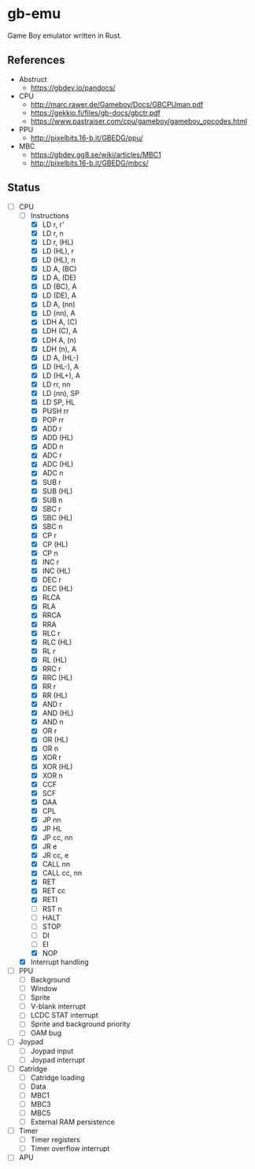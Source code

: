 # gb-emu
Game Boy emulator written in Rust.

## References
- Abstruct
  - https://gbdev.io/pandocs/
- CPU
  - http://marc.rawer.de/Gameboy/Docs/GBCPUman.pdf
  - https://gekkio.fi/files/gb-docs/gbctr.pdf
  - https://www.pastraiser.com/cpu/gameboy/gameboy_opcodes.html
- PPU
  - http://pixelbits.16-b.it/GBEDG/ppu/
- MBC
  - https://gbdev.gg8.se/wiki/articles/MBC1
  - http://pixelbits.16-b.it/GBEDG/mbcs/

## Status

- [ ] CPU
    - [ ] Instructions
      - [x] LD r, r'
      - [x] LD r, n
      - [x] LD r, (HL)
      - [x] LD (HL), r
      - [x] LD (HL), n
      - [x] LD A, (BC)
      - [x] LD A, (DE)
      - [x] LD (BC), A
      - [x] LD (DE), A
      - [x] LD A, (nn)
      - [x] LD (nn), A
      - [x] LDH A, (C)
      - [x] LDH (C), A
      - [x] LDH A, (n)
      - [x] LDH (n), A
      - [x] LD A, (HL-)
      - [x] LD (HL-), A
      - [x] LD (HL+), A
      - [x] LD rr, nn
      - [x] LD (nn), SP
      - [x] LD SP, HL
      - [x] PUSH rr
      - [x] POP rr
      - [x] ADD r
      - [x] ADD (HL)
      - [x] ADD n
      - [x] ADC r
      - [x] ADC (HL)
      - [x] ADC n
      - [x] SUB r
      - [x] SUB (HL)
      - [x] SUB n
      - [x] SBC r
      - [x] SBC (HL)
      - [x] SBC n
      - [x] CP r
      - [x] CP (HL)
      - [x] CP n
      - [x] INC r
      - [x] INC (HL)
      - [x] DEC r
      - [x] DEC (HL)
      - [x] RLCA
      - [x] RLA
      - [x] RRCA
      - [x] RRA
      - [x] RLC r
      - [x] RLC (HL)
      - [x] RL r
      - [x] RL (HL)
      - [x] RRC r
      - [x] RRC (HL)
      - [x] RR r
      - [x] RR (HL)
      - [x] AND r
      - [x] AND (HL)
      - [x] AND n
      - [x] OR r
      - [x] OR (HL)
      - [x] OR n
      - [x] XOR r
      - [x] XOR (HL)
      - [x] XOR n
      - [x] CCF
      - [x] SCF
      - [x] DAA
      - [x] CPL
      - [x] JP nn
      - [x] JP HL
      - [x] JP cc, nn
      - [x] JR e
      - [x] JR cc, e
      - [x] CALL nn
      - [x] CALL cc, nn
      - [x] RET
      - [x] RET cc
      - [x] RETI
      - [ ] RST n
      - [ ] HALT
      - [ ] STOP
      - [ ] DI
      - [ ] EI
      - [x] NOP
    - [x] Interrupt handling
- [ ] PPU
    - [ ] Background
    - [ ] Window
    - [ ] Sprite
    - [ ] V-blank interrupt
    - [ ] LCDC STAT interrupt
    - [ ] Sprite and background priority
    - [ ] OAM bug
- [ ] Joypad
    - [ ] Joypad input
    - [ ] Joypad interrupt
- [ ] Catridge
    - [ ] Catridge loading
    - [ ] Data
    - [ ] MBC1
    - [ ] MBC3
    - [ ] MBC5
    - [ ] External RAM persistence
- [ ] Timer
    - [ ] Timer registers
    - [ ] Timer overflow interrupt
- [ ] APU
